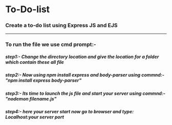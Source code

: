 # To-Do-list
###  Create a to-do list using Express JS and EJS 
---
### To run the file we use cmd prompt:-
##### step1:- Change the directory location and give the location for a folder which contain these all file 
##### step2:- Now using npm install express and body-parser using commnd:- "npm install express body-parser"
##### step3:- Its  time to launch the js file and start your server using commnd:- "nodemon filename.js"
##### step4:- here your server start now go to browser and type: Localhost:your server port
